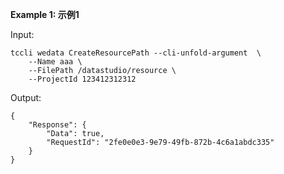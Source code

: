 **Example 1: 示例1**



Input: 

```
tccli wedata CreateResourcePath --cli-unfold-argument  \
    --Name aaa \
    --FilePath /datastudio/resource \
    --ProjectId 123412312312
```

Output: 
```
{
    "Response": {
        "Data": true,
        "RequestId": "2fe0e0e3-9e79-49fb-872b-4c6a1abdc335"
    }
}
```

